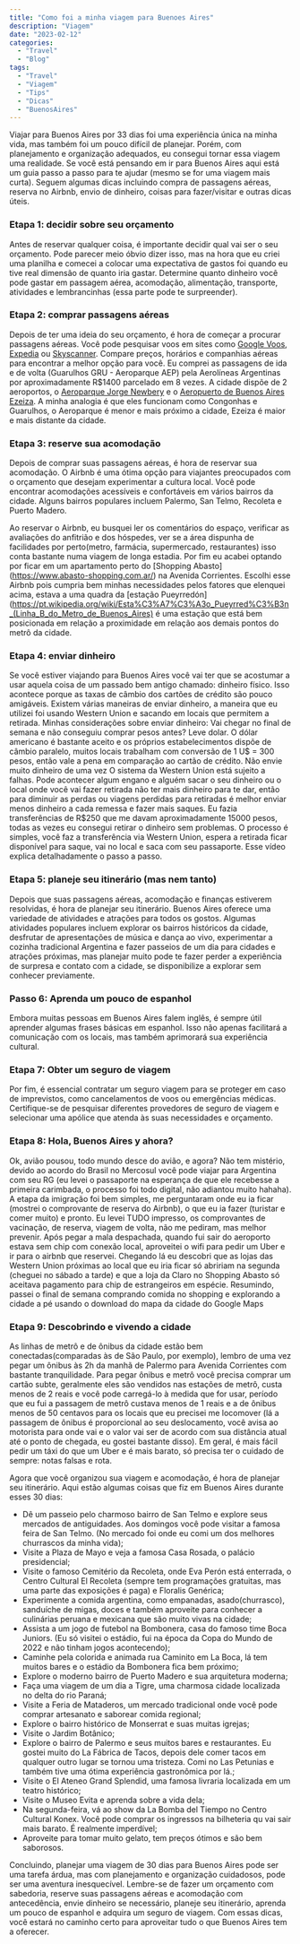 ```yaml
---
title: "Como foi a minha viagem para Buenoes Aires"
description: "Viagem"
date: "2023-02-12"
categories:
  - "Travel"
  - "Blog"
tags:
  - "Travel"
  - "Viagem"
  - "Tips"
  - "Dicas"
  - "BuenosAires"
---
```





Viajar para Buenos Aires por 33 dias foi uma experiência única na minha vida, mas também foi um pouco difícil de planejar. Porém, com planejamento e organização adequados, eu consegui tornar essa viagem uma realidade. Se você está pensando em ir para Buenos Aires aqui está um guia passo a passo para te ajudar (mesmo se for uma viagem mais curta). 
Seguem algumas dicas incluindo compra de passagens aéreas, reserva no Airbnb, envio de dinheiro, coisas para fazer/visitar e outras dicas úteis.

### Etapa 1: decidir sobre seu orçamento

Antes de reservar qualquer coisa, é importante decidir qual vai ser o seu orçamento. Pode parecer meio óbvio dizer isso, mas na hora que eu criei uma planilha e comecei a colocar uma expectativa de gastos foi quando eu tive real dimensão de quanto iria gastar. Determine quanto dinheiro você pode gastar em passagem aérea, acomodação, alimentação, transporte, atividades e lembrancinhas (essa parte pode te surpreender).

### Etapa 2: comprar passagens aéreas

Depois de ter uma ideia do seu orçamento, é hora de começar a procurar passagens aéreas. Você pode pesquisar voos em sites como [Google Voos](https://www.google.com/flights), [Expedia](https://www.expedia.com/) ou [Skyscanner](https://www.skyscanner.net/). Compare preços, horários e companhias aéreas para encontrar a melhor opção para você. Eu comprei as passagens de ida e de volta (Guarulhos GRU - Aeroparque AEP) pela Aerolíneas Argentinas por aproximadamente R$1400 parcelado em 8 vezes. 
A cidade dispõe de 2 aeroportos, o [Aeroparque Jorge Newbery](https://aeroparquebuenosaires.ar/) e o [Aeropuerto de Buenos Aires Ezeiza](https://aeropuertoezeiza.net/). A minha analogia é que eles funcionam como Congonhas e Guarulhos, o Aeroparque é menor e mais próximo a cidade, Ezeiza é maior e mais distante da cidade.

### Etapa 3: reserve sua acomodação

Depois de comprar suas passagens aéreas, é hora de reservar sua acomodação. O Airbnb é uma ótima opção para viajantes preocupados com o orçamento que desejam experimentar a cultura local. Você pode encontrar acomodações acessíveis e confortáveis ​​em vários bairros da cidade. Alguns bairros populares incluem Palermo, San Telmo, Recoleta e Puerto Madero.

Ao reservar o Airbnb, eu busquei ler os comentários do espaço, verificar as avaliações do anfitrião e dos hóspedes, ver se a área dispunha de facilidades por perto(metro, farmácia, supermercado, restaurantes) isso conta bastante numa viagem de longa estadia. 
Por fim eu acabei optando por ficar em um apartamento perto do [Shopping Abasto] (https://www.abasto-shopping.com.ar/) na Avenida Corrientes. Escolhi esse Airbnb pois cumpria bem minhas necessidades pelos fatores que elenquei acima, estava a uma quadra da [estação Pueyrredón] (https://pt.wikipedia.org/wiki/Esta%C3%A7%C3%A3o_Pueyrred%C3%B3n_(Linha_B_do_Metro_de_Buenos_Aires) é uma estação que está bem posicionada em relação a proximidade em relação aos demais pontos do metrô da cidade.

### Etapa 4: enviar dinheiro

Se você estiver viajando para Buenos Aires você vai ter que se acostumar a usar aquela coisa de um passado bem antigo chamado: dinheiro físico. Isso acontece porque as taxas de câmbio dos cartões de crédito são pouco amigáveis. Existem várias maneiras de enviar dinheiro, a maneira que eu utilizei foi usando Western Union e sacando em locais que permitem a retirada. 
Minhas considerações sobre enviar dinheiro:
Vai chegar no final de semana e não conseguiu comprar pesos antes? Leve dolar. 
		O dólar americano é bastante aceito e os próprios estabelecimentos dispõe de câmbio paralelo, muitos locais trabalham com conversão de 1 U$ = 300 pesos, então vale a pena em comparação ao cartão de crédito.
Não envie muito dinheiro de uma vez
 O sistema da Western Union está sujeito a falhas. Pode acontecer algum engano e alguém sacar o seu dinheiro ou o local onde você vai fazer retirada não ter mais dinheiro para te dar, então para diminuir as perdas ou viagens perdidas para retiradas é melhor enviar menos dinheiro a cada remessa e fazer mais saques. 
Eu fazia transferências de R$250 que me davam aproximadamente 15000 pesos, todas as vezes eu consegui retirar o dinheiro sem problemas. O processo é simples, você faz a transferência via Western Union, espera a retirada ficar disponível para saque, vai no local e saca com seu passaporte. Esse vídeo explica detalhadamente o passo a passo.

### Etapa 5: planeje seu itinerário (mas nem tanto)

Depois que suas passagens aéreas, acomodação e finanças estiverem resolvidas, é hora de planejar seu itinerário. Buenos Aires oferece uma variedade de atividades e atrações para todos os gostos. Algumas atividades populares incluem explorar os bairros históricos da cidade, desfrutar de apresentações de música e dança ao vivo, experimentar a cozinha tradicional Argentina e fazer passeios de um dia para cidades e atrações próximas, mas planejar muito pode te fazer perder a experiência de surpresa e contato com a cidade, se disponibilize a explorar sem conhecer previamente. 

### Passo 6: Aprenda um pouco de espanhol

Embora muitas pessoas em Buenos Aires falem inglês, é sempre útil aprender algumas frases básicas em espanhol. Isso não apenas facilitará a comunicação com os locais, mas também aprimorará sua experiência cultural.

### Etapa 7: Obter um seguro de viagem

Por fim, é essencial contratar um seguro viagem para se proteger em caso de imprevistos, como cancelamentos de voos ou emergências médicas. Certifique-se de pesquisar diferentes provedores de seguro de viagem e selecionar uma apólice que atenda às suas necessidades e orçamento.

### Etapa 8: Hola, Buenos Aires y ahora?
Ok, avião pousou, todo mundo desce do avião, e agora?
Não tem mistério, devido ao acordo do Brasil no Mercosul você pode viajar para Argentina com seu RG (eu levei o passaporte na esperança de que ele recebesse a primeira carimbada, o processo foi todo digital, não adiantou muito hahaha). A etapa da imigração foi bem simples, me perguntaram onde eu ia ficar (mostrei o comprovante de reserva do Airbnb), o que eu ia fazer (turistar e comer muito) e pronto. Eu levei TUDO impresso, os comprovantes de vacinação, de reserva, viagem de volta, não me pediram, mas melhor prevenir.
Após pegar a mala despachada, quando fui sair do aeroporto estava sem chip com conexão local, aproveitei o wifi para pedir um Uber e ir para o airbnb que reservei.
Chegando lá eu descobri que as lojas das Western Union próximas ao local que eu iria ficar só abririam na segunda (cheguei no sábado a tarde) e que a loja da Claro no Shopping Abasto só aceitava pagamento para chip de estrangeiros em espécie.
Resumindo, passei o final de semana comprando comida no shopping e explorando a cidade a pé usando o download do mapa da cidade do Google Maps

### Etapa 9: Descobrindo e vivendo a cidade

As linhas de metrô e de ônibus da cidade estão bem conectadas(comparadas às de São Paulo, por exemplo), lembro de uma vez pegar um ônibus às 2h da manhã de Palermo para Avenida Corrientes com bastante tranquilidade. 
Para pegar ônibus e metrô você precisa comprar um cartão subte, geralmente eles são vendidos nas estações de metrô, custa menos de 2 reais e você pode carregá-lo à medida que for usar, período que eu fui a passagem de metrô custava menos de 1 reais e a de ônibus menos de 50 centavos para os locais que eu precisei me locomover (lá a passagem de ônibus é proporcional ao seu deslocamento, você avisa ao motorista para onde vai e o valor vai ser de acordo com sua distância atual até o ponto de chegada, eu gostei bastante disso).
Em geral, é mais fácil pedir um táxi do que um Uber e é mais barato, só precisa ter o cuidado de sempre: notas falsas e rota.

Agora que você organizou sua viagem e acomodação, é hora de planejar seu itinerário. Aqui estão algumas coisas que fiz em Buenos Aires durante esses 30 dias:
<ul>
<li>Dê um passeio pelo charmoso bairro de San Telmo e explore seus mercados de antiguidades. Aos domingos você pode visitar a famosa feira de San Telmo. (No mercado foi onde eu comi um dos melhores churrascos da minha vida);</li>
<li>Visite a Plaza de Mayo e veja a famosa Casa Rosada, o palácio presidencial;</li>
<li>Visite o famoso Cemitério da Recoleta, onde Eva Perón está enterrada, o Centro Cultural El Recoleta (sempre tem programações gratuitas, mas uma parte das exposições é paga) e Floralis Genérica;</li>
<li>Experimente a comida argentina, como empanadas, asado(churrasco), sanduíche de migas, doces e também aproveite para conhecer a culinárias peruana e mexicana que são muito vivas na cidade;</li>
<li>Assista a um jogo de futebol na Bombonera, casa do famoso time Boca Juniors. (Eu só visitei o estádio, fui na época da Copa do Mundo de 2022 e não tinham jogos acontecendo);</li>
<li>Caminhe pela colorida e animada rua Caminito em La Boca, lá tem muitos bares e o estádio da Bombonera fica bem próximo;</li>
<li>Explore o moderno bairro de Puerto Madero e sua arquitetura moderna;</li>
<li>Faça uma viagem de um dia a Tigre, uma charmosa cidade localizada no delta do rio Paraná;</li>
<li>Visite a Feria de Mataderos, um mercado tradicional onde você pode comprar artesanato e saborear comida regional;</li>
<li>Explore o bairro histórico de Monserrat e suas muitas igrejas;</li>
<li>Visite o Jardim Botânico;</li>
<li>Explore o bairro de Palermo e seus muitos bares e restaurantes. Eu gostei muito do La Fábrica de Tacos, depois dele comer tacos em qualquer outro lugar se tornou uma tristeza. Comi no Las Petunias e também tive uma ótima experiência gastronômica por lá.;</li>
<li>Visite o El Ateneo Grand Splendid, uma famosa livraria localizada em um teatro histórico;</li>
<li>Visite o Museo Evita e aprenda sobre a vida dela;</li>
<li>Na segunda-feira, vá ao show da La Bomba del Tiempo no Centro Cultural Konex. Você pode comprar os ingressos na bilheteria qu vai sair mais barato. É realmente imperdível;</li>
<li>Aproveite para tomar muito gelato, tem preços ótimos e são bem saborosos.</li>
</ul>	


Concluindo, planejar uma viagem de 30 dias para Buenos Aires pode ser uma tarefa árdua, mas com planejamento e organização cuidadosos, pode ser uma aventura inesquecível. Lembre-se de fazer um orçamento com sabedoria, reserve suas passagens aéreas e acomodação com antecedência, envie dinheiro se necessário, planeje seu itinerário, aprenda um pouco de espanhol e adquira um seguro de viagem. Com essas dicas, você estará no caminho certo para aproveitar tudo o que Buenos Aires tem a oferecer.

